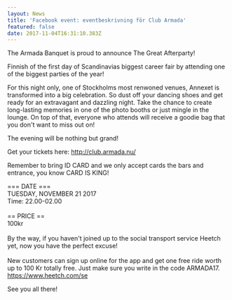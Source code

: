```yaml
---
layout: News
title: 'Facebook event: eventbeskrivning för Club Armada'
featured: false
date: 2017-11-04T16:31:10.383Z
---
```

The Armada Banquet is proud to announce The Great Afterparty!

Finnish of the first day of Scandinavias biggest career fair by attending one of the biggest parties of the year!

For this night only, one of Stockholms most renwoned venues, Annexet is transformed into a big celebration. So dust off your dancing shoes and get ready for an extravagant and dazzling night. Take the chance to create long-lasting memories in one of the photo booths or just mingle in the lounge. On top of that, everyone who attends will receive a goodie bag that you don't want to miss out on!

The evening will be nothing but grand!

Get your tickets here: <http://club.armada.nu/>

Remember to bring ID CARD and we only accept cards the bars and entrance, you know CARD IS KING!

\=== DATE ===\
TUESDAY, NOVEMBER 21 2017\
Time: 22.00-02.00\
\
== PRICE ==\
100kr\
\
By the way, if you haven't joined up to the social transport service Heetch yet, now you have the perfect excuse!\
\
New customers can sign up online for the app and get one free ride worth up to 100 Kr totally free. Just make sure you write in the code ARMADA17.\
<https://www.heetch.com/se>

See you all there!
